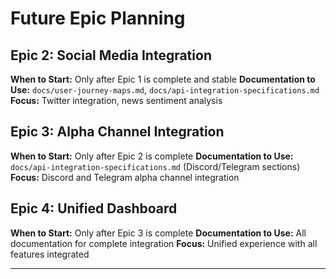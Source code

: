 # Future Epic Planning

## Epic 2: Social Media Integration
**When to Start:** Only after Epic 1 is complete and stable
**Documentation to Use:** `docs/user-journey-maps.md`, `docs/api-integration-specifications.md`
**Focus:** Twitter integration, news sentiment analysis

## Epic 3: Alpha Channel Integration  
**When to Start:** Only after Epic 2 is complete
**Documentation to Use:** `docs/api-integration-specifications.md` (Discord/Telegram sections)
**Focus:** Discord and Telegram alpha channel integration

## Epic 4: Unified Dashboard
**When to Start:** Only after Epic 3 is complete
**Documentation to Use:** All documentation for complete integration
**Focus:** Unified experience with all features integrated

---
